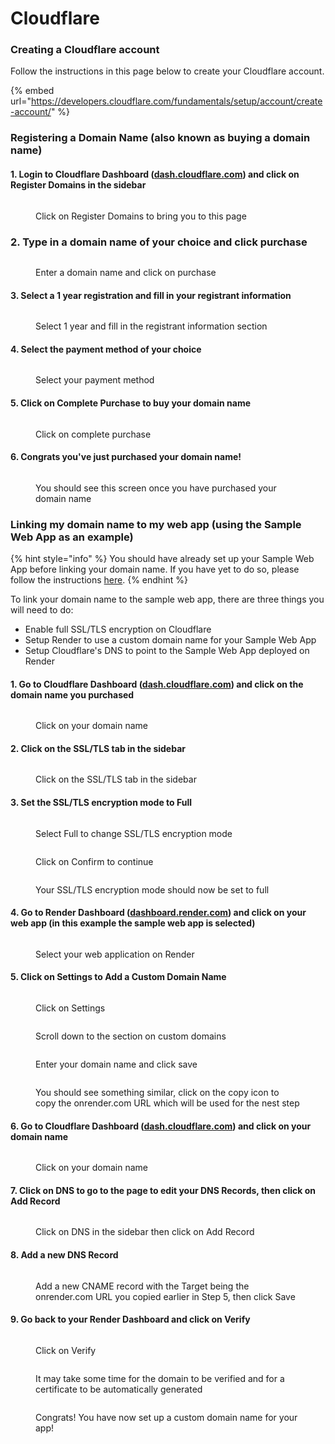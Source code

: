 # Cloudflare

### Creating a Cloudflare account

Follow the instructions in this page below to create your Cloudflare account.

{% embed url="https://developers.cloudflare.com/fundamentals/setup/account/create-account/" %}

### Registering a Domain Name (also known as buying a domain name)

#### 1. Login to Cloudflare Dashboard ([dash.cloudflare.com](https://dash.cloudflare.com/)) and click on Register Domains in the sidebar

<figure><img src="../../.gitbook/assets/cf-1.webp" alt=""><figcaption><p>Click on Register Domains to bring you to this page</p></figcaption></figure>

### 2. Type in a domain name of your choice and click purchase

<figure><img src="../../.gitbook/assets/cf-2.webp" alt=""><figcaption><p>Enter a domain name and click on purchase</p></figcaption></figure>

#### 3. Select a 1 year registration and fill in your registrant information

<figure><img src="../../.gitbook/assets/cf-3.webp" alt=""><figcaption><p>Select 1 year and fill in the registrant information section</p></figcaption></figure>

#### 4. Select the payment method of your choice

<figure><img src="../../.gitbook/assets/cf-4.webp" alt=""><figcaption><p>Select your payment method</p></figcaption></figure>

#### 5. Click on Complete Purchase to buy your domain name

<figure><img src="../../.gitbook/assets/cf-5.webp" alt=""><figcaption><p>Click on complete purchase</p></figcaption></figure>

#### 6. Congrats you've just purchased your domain name!

<figure><img src="../../.gitbook/assets/cf-6.webp" alt=""><figcaption><p>You should see this screen once you have purchased your domain name</p></figcaption></figure>

### Linking my domain name to my web app (using the Sample Web App as an example)

{% hint style="info" %}
You should have already set up your Sample Web App before linking your domain name. If you have yet to do so, please follow the instructions [here](../../pre-work/sample-web-app.md).
{% endhint %}

To link your domain name to the sample web app, there are three things you will need to do:

* Enable full SSL/TLS encryption on Cloudflare
* Setup Render to use a custom domain name for your Sample Web App
* Setup Cloudflare's DNS to point to the Sample Web App deployed on Render

#### 1. Go to Cloudflare Dashboard ([dash.cloudflare.com](https://dash.cloudflare.com/)) and click on the domain name you purchased

<figure><img src="../../.gitbook/assets/cf-7 (1).webp" alt=""><figcaption><p>Click on your domain name</p></figcaption></figure>

#### 2. Click on the SSL/TLS tab in the sidebar

<figure><img src="../../.gitbook/assets/cf-8.avif" alt=""><figcaption><p>Click on the SSL/TLS tab in the sidebar</p></figcaption></figure>

#### 3. Set the SSL/TLS encryption mode to Full

<figure><img src="../../.gitbook/assets/cf-9.avif" alt=""><figcaption><p>Select Full to change SSL/TLS encryption mode</p></figcaption></figure>



<figure><img src="../../.gitbook/assets/cf-10.avif" alt=""><figcaption><p>Click on Confirm to continue</p></figcaption></figure>

<figure><img src="../../.gitbook/assets/cf-11.avif" alt=""><figcaption><p>Your SSL/TLS encryption mode should now be set to full</p></figcaption></figure>

#### 4. Go to Render Dashboard ([dashboard.render.com](https://dashboard.render.com/)) and click on your web app (in this example the sample web app is selected)

<figure><img src="../../.gitbook/assets/cf-12.avif" alt=""><figcaption><p>Select your web application on Render</p></figcaption></figure>

#### 5. Click on Settings to Add a Custom Domain Name

<figure><img src="../../.gitbook/assets/cf-13.avif" alt=""><figcaption><p>Click on Settings</p></figcaption></figure>

<figure><img src="../../.gitbook/assets/cf-17.avif" alt=""><figcaption><p>Scroll down to the section on custom domains</p></figcaption></figure>



<figure><img src="../../.gitbook/assets/cf-15.avif" alt=""><figcaption><p>Enter your domain name and click save</p></figcaption></figure>



<figure><img src="../../.gitbook/assets/cf-16.avif" alt=""><figcaption><p>You should see something similar, click on the copy icon to copy the onrender.com URL which will be used for the nest step</p></figcaption></figure>

#### 6. Go to Cloudflare Dashboard ([dash.cloudflare.com](https://dash.cloudflare.com/)) and click on your domain name

<figure><img src="../../.gitbook/assets/cf-18.avif" alt=""><figcaption><p>Click on your domain name</p></figcaption></figure>

#### 7. Click on DNS to go to the page to edit your DNS Records, then click on Add Record



<figure><img src="../../.gitbook/assets/cf-19.avif" alt=""><figcaption><p>Click on DNS in the sidebar then click on Add Record</p></figcaption></figure>

#### 8. Add a new DNS Record

<figure><img src="../../.gitbook/assets/cf-20.avif" alt=""><figcaption><p>Add a new CNAME record with the Target being the onrender.com URL you copied earlier in Step 5, then click Save</p></figcaption></figure>

#### 9. Go back to your Render Dashboard and click on Verify

<figure><img src="../../.gitbook/assets/cf-21.avif" alt=""><figcaption><p>Click on Verify</p></figcaption></figure>

<figure><img src="../../.gitbook/assets/cf-22.avif" alt=""><figcaption><p>It may take some time for the domain to be verified and for a certificate to be automatically generated</p></figcaption></figure>

<figure><img src="../../.gitbook/assets/cf-23.avif" alt=""><figcaption><p>Congrats! You have now set up a custom domain name for your app!</p></figcaption></figure>
